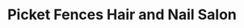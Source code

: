 ---
title: "Picket Fences Hair and Nail Salon"
url: /syracuse/picket-fences-hair-and-nail-salon/
shop: beauty
---